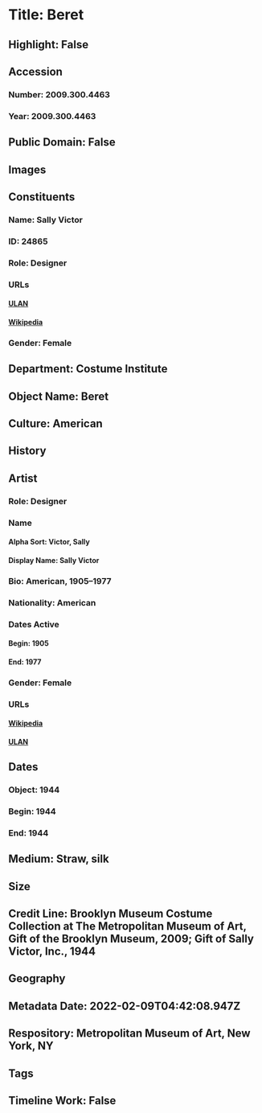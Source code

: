 # Title: Beret
## Highlight: False
## Accession
### Number: 2009.300.4463
### Year: 2009.300.4463
## Public Domain: False
## Images
## Constituents
### Name: Sally Victor
### ID: 24865
### Role: Designer
### URLs
#### [ULAN](http://vocab.getty.edu/page/ulan/500524723)
#### [Wikipedia](https://www.wikidata.org/wiki/Q26998201)
### Gender: Female
## Department: Costume Institute
## Object Name: Beret
## Culture: American
## History
## Artist
### Role: Designer
### Name
#### Alpha Sort: Victor, Sally
#### Display Name: Sally Victor
### Bio: American, 1905–1977
### Nationality: American
### Dates Active
#### Begin: 1905
#### End: 1977
### Gender: Female
### URLs
#### [Wikipedia](https://www.wikidata.org/wiki/Q26998201)
#### [ULAN](http://vocab.getty.edu/page/ulan/500524723)
## Dates
### Object: 1944
### Begin: 1944
### End: 1944
## Medium: Straw, silk
## Size
## Credit Line: Brooklyn Museum Costume Collection at The Metropolitan Museum of Art, Gift of the Brooklyn Museum, 2009; Gift of Sally Victor, Inc., 1944
## Geography
## Metadata Date: 2022-02-09T04:42:08.947Z
## Respository: Metropolitan Museum of Art, New York, NY
## Tags
## Timeline Work: False